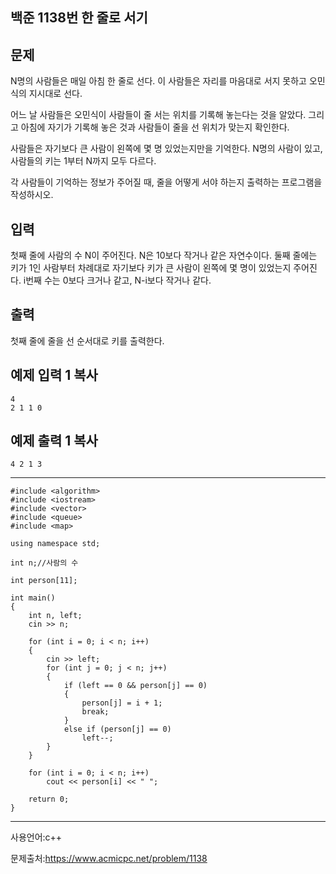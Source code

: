 ## 백준 1138번 한 줄로 서기



## 문제

N명의 사람들은 매일 아침 한 줄로 선다. 이 사람들은 자리를 마음대로 서지 못하고 오민식의 지시대로 선다.

어느 날 사람들은 오민식이 사람들이 줄 서는 위치를 기록해 놓는다는 것을 알았다. 그리고 아침에 자기가 기록해 놓은 것과 사람들이 줄을 선 위치가 맞는지 확인한다.

사람들은 자기보다 큰 사람이 왼쪽에 몇 명 있었는지만을 기억한다. N명의 사람이 있고, 사람들의 키는 1부터 N까지 모두 다르다.

각 사람들이 기억하는 정보가 주어질 때, 줄을 어떻게 서야 하는지 출력하는 프로그램을 작성하시오.

## 입력

첫째 줄에 사람의 수 N이 주어진다. N은 10보다 작거나 같은 자연수이다. 둘째 줄에는 키가 1인 사람부터 차례대로 자기보다 키가 큰 사람이 왼쪽에 몇 명이 있었는지 주어진다. i번째 수는 0보다 크거나 같고, N-i보다 작거나 같다.

## 출력

첫째 줄에 줄을 선 순서대로 키를 출력한다.

## 예제 입력 1 복사

```
4
2 1 1 0
```

## 예제 출력 1 복사

```
4 2 1 3
```

___

```
#include <algorithm>
#include <iostream>
#include <vector>
#include <queue>
#include <map>

using namespace std;

int n;//사람의 수

int person[11];

int main()
{
	int n, left;
	cin >> n;

	for (int i = 0; i < n; i++)
	{
		cin >> left;
		for (int j = 0; j < n; j++)
		{
			if (left == 0 && person[j] == 0)
			{
				person[j] = i + 1;
				break;
			}
			else if (person[j] == 0)
				left--;
		}
	}

	for (int i = 0; i < n; i++)
		cout << person[i] << " ";

	return 0;
}
```

___

사용언어:c++

문제출처:https://www.acmicpc.net/problem/1138